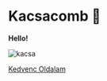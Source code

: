 # Kacsacomb 🍗
**Hello!**

![kacsa](![image](https://github.com/Danka-Andras/Danka-Andras/assets/146165422/78c9b483-22f7-448f-a759-b45becbb06ed))




[Kedvenc Oldalam](https://www.netflix.com/hu/)
